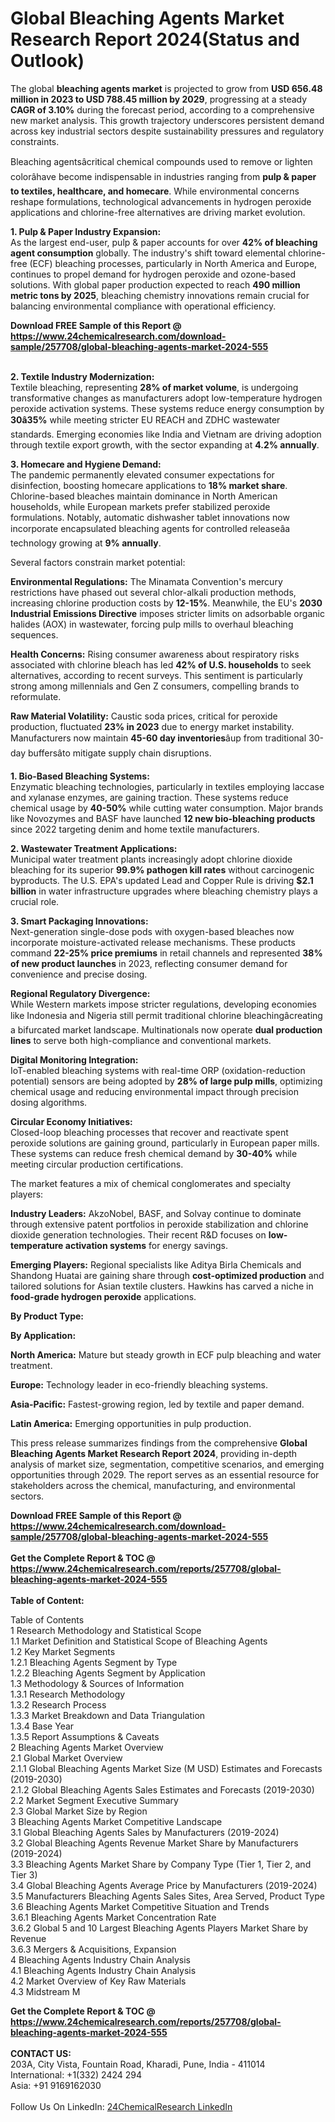 <h1>Global Bleaching Agents Market Research Report 2024(Status and Outlook)</h1><p>The global <strong>bleaching agents market</strong> is projected to grow from <strong>USD 656.48 million in 2023 to USD 788.45 million by 2029</strong>, progressing at a steady <strong>CAGR of 3.10%</strong> during the forecast period, according to a comprehensive new market analysis. This growth trajectory underscores persistent demand across key industrial sectors despite sustainability pressures and regulatory constraints.</p><p>Bleaching agentsâcritical chemical compounds used to remove or lighten colorâhave become indispensable in industries ranging from <strong>pulp &amp; paper to textiles, healthcare, and homecare</strong>. While environmental concerns reshape formulations, technological advancements in hydrogen peroxide applications and chlorine-free alternatives are driving market evolution.</p><p><strong>1. Pulp &amp; Paper Industry Expansion:</strong><br>
As the largest end-user, pulp &amp; paper accounts for over <strong>42% of bleaching agent consumption</strong> globally. The industry's shift toward elemental chlorine-free (ECF) bleaching processes, particularly in North America and Europe, continues to propel demand for hydrogen peroxide and ozone-based solutions. With global paper production expected to reach <strong>490 million metric tons by 2025</strong>, bleaching chemistry innovations remain crucial for balancing environmental compliance with operational efficiency.</p><div><b>Download FREE Sample of this Report @ 
            <a href="https://www.24chemicalresearch.com/download-sample/257708/global-bleaching-agents-market-2024-555">
            https://www.24chemicalresearch.com/download-sample/257708/global-bleaching-agents-market-2024-555</a></b></div><br><p><strong>2. Textile Industry Modernization:</strong><br>
Textile bleaching, representing <strong>28% of market volume</strong>, is undergoing transformative changes as manufacturers adopt low-temperature hydrogen peroxide activation systems. These systems reduce energy consumption by <strong>30â35%</strong> while meeting stricter EU REACH and ZDHC wastewater standards. Emerging economies like India and Vietnam are driving adoption through textile export growth, with the sector expanding at <strong>4.2% annually</strong>.</p><p><strong>3. Homecare and Hygiene Demand:</strong><br>
The pandemic permanently elevated consumer expectations for disinfection, boosting homecare applications to <strong>18% market share</strong>. Chlorine-based bleaches maintain dominance in North American households, while European markets prefer stabilized peroxide formulations. Notably, automatic dishwasher tablet innovations now incorporate encapsulated bleaching agents for controlled releaseâa technology growing at <strong>9% annually</strong>.</p><p>Several factors constrain market potential:</p><p><strong>Environmental Regulations:</strong> The Minamata Convention's mercury restrictions have phased out several chlor-alkali production methods, increasing chlorine production costs by <strong>12-15%</strong>. Meanwhile, the EU's <strong>2030 Industrial Emissions Directive</strong> imposes stricter limits on adsorbable organic halides (AOX) in wastewater, forcing pulp mills to overhaul bleaching sequences.</p><p><strong>Health Concerns:</strong> Rising consumer awareness about respiratory risks associated with chlorine bleach has led <strong>42% of U.S. households</strong> to seek alternatives, according to recent surveys. This sentiment is particularly strong among millennials and Gen Z consumers, compelling brands to reformulate.</p><p><strong>Raw Material Volatility:</strong> Caustic soda prices, critical for peroxide production, fluctuated <strong>23% in 2023</strong> due to energy market instability. Manufacturers now maintain <strong>45-60 day inventories</strong>âup from traditional 30-day buffersâto mitigate supply chain disruptions.</p><p><strong>1. Bio-Based Bleaching Systems:</strong><br>
Enzymatic bleaching technologies, particularly in textiles employing laccase and xylanase enzymes, are gaining traction. These systems reduce chemical usage by <strong>40-50%</strong> while cutting water consumption. Major brands like Novozymes and BASF have launched <strong>12 new bio-bleaching products</strong> since 2022 targeting denim and home textile manufacturers.</p><p><strong>2. Wastewater Treatment Applications:</strong><br>
Municipal water treatment plants increasingly adopt chlorine dioxide bleaching for its superior <strong>99.9% pathogen kill rates</strong> without carcinogenic byproducts. The U.S. EPA's updated Lead and Copper Rule is driving <strong>$2.1 billion</strong> in water infrastructure upgrades where bleaching chemistry plays a crucial role.</p><p><strong>3. Smart Packaging Innovations:</strong><br>
Next-generation single-dose pods with oxygen-based bleaches now incorporate moisture-activated release mechanisms. These products command <strong>22-25% price premiums</strong> in retail channels and represented <strong>38% of new product launches</strong> in 2023, reflecting consumer demand for convenience and precise dosing.</p><p><strong>Regional Regulatory Divergence:</strong><br>
	While Western markets impose stricter regulations, developing economies like Indonesia and Nigeria still permit traditional chlorine bleachingâcreating a bifurcated market landscape. Multinationals now operate <strong>dual production lines</strong> to serve both high-compliance and conventional markets.</p><p><strong>Digital Monitoring Integration:</strong><br>
	IoT-enabled bleaching systems with real-time ORP (oxidation-reduction potential) sensors are being adopted by <strong>28% of large pulp mills</strong>, optimizing chemical usage and reducing environmental impact through precision dosing algorithms.</p><p><strong>Circular Economy Initiatives:</strong><br>
	Closed-loop bleaching processes that recover and reactivate spent peroxide solutions are gaining ground, particularly in European paper mills. These systems can reduce fresh chemical demand by <strong>30-40%</strong> while meeting circular production certifications.</p><p>The market features a mix of chemical conglomerates and specialty players:</p><p><strong>Industry Leaders:</strong> AkzoNobel, BASF, and Solvay continue to dominate through extensive patent portfolios in peroxide stabilization and chlorine dioxide generation technologies. Their recent R&amp;D focuses on <strong>low-temperature activation systems</strong> for energy savings.</p><p><strong>Emerging Players:</strong> Regional specialists like Aditya Birla Chemicals and Shandong Huatai are gaining share through <strong>cost-optimized production</strong> and tailored solutions for Asian textile clusters. Hawkins has carved a niche in <strong>food-grade hydrogen peroxide</strong> applications.</p><p><strong>By Product Type:</strong></p><p><strong>By Application:</strong></p><p><strong>North America:</strong> Mature but steady growth in ECF pulp bleaching and water treatment.</p><p><strong>Europe:</strong> Technology leader in eco-friendly bleaching systems.</p><p><strong>Asia-Pacific:</strong> Fastest-growing region, led by textile and paper demand.</p><p><strong>Latin America:</strong> Emerging opportunities in pulp production.</p><p>This press release summarizes findings from the comprehensive <strong>Global Bleaching Agents Market Research Report 2024</strong>, providing in-depth analysis of market size, segmentation, competitive scenarios, and emerging opportunities through 2029. The report serves as an essential resource for stakeholders across the chemical, manufacturing, and environmental sectors.</p><div><b>Download FREE Sample of this Report @ 
            <a href="https://www.24chemicalresearch.com/download-sample/257708/global-bleaching-agents-market-2024-555">
            https://www.24chemicalresearch.com/download-sample/257708/global-bleaching-agents-market-2024-555</a></b></div><br><div><b>Get the Complete Report & TOC @ 
            <a href="https://www.24chemicalresearch.com/reports/257708/global-bleaching-agents-market-2024-555">
            https://www.24chemicalresearch.com/reports/257708/global-bleaching-agents-market-2024-555</a></b></div><br>
            <b>Table of Content:</b><p>Table of Contents<br />
1 Research Methodology and Statistical Scope<br />
1.1 Market Definition and Statistical Scope of Bleaching Agents<br />
1.2 Key Market Segments<br />
1.2.1 Bleaching Agents Segment by Type<br />
1.2.2 Bleaching Agents Segment by Application<br />
1.3 Methodology & Sources of Information<br />
1.3.1 Research Methodology<br />
1.3.2 Research Process<br />
1.3.3 Market Breakdown and Data Triangulation<br />
1.3.4 Base Year<br />
1.3.5 Report Assumptions & Caveats<br />
2 Bleaching Agents Market Overview<br />
2.1 Global Market Overview<br />
2.1.1 Global Bleaching Agents Market Size (M USD) Estimates and Forecasts (2019-2030)<br />
2.1.2 Global Bleaching Agents Sales Estimates and Forecasts (2019-2030)<br />
2.2 Market Segment Executive Summary<br />
2.3 Global Market Size by Region<br />
3 Bleaching Agents Market Competitive Landscape<br />
3.1 Global Bleaching Agents Sales by Manufacturers (2019-2024)<br />
3.2 Global Bleaching Agents Revenue Market Share by Manufacturers (2019-2024)<br />
3.3 Bleaching Agents Market Share by Company Type (Tier 1, Tier 2, and Tier 3)<br />
3.4 Global Bleaching Agents Average Price by Manufacturers (2019-2024)<br />
3.5 Manufacturers Bleaching Agents Sales Sites, Area Served, Product Type<br />
3.6 Bleaching Agents Market Competitive Situation and Trends<br />
3.6.1 Bleaching Agents Market Concentration Rate<br />
3.6.2 Global 5 and 10 Largest Bleaching Agents Players Market Share by Revenue<br />
3.6.3 Mergers & Acquisitions, Expansion<br />
4 Bleaching Agents Industry Chain Analysis<br />
4.1 Bleaching Agents Industry Chain Analysis<br />
4.2 Market Overview of Key Raw Materials<br />
4.3 Midstream M</p><div><b>Get the Complete Report & TOC @ 
            <a href="https://www.24chemicalresearch.com/reports/257708/global-bleaching-agents-market-2024-555">
            https://www.24chemicalresearch.com/reports/257708/global-bleaching-agents-market-2024-555</a></b></div><br><b>CONTACT US:</b><br>
            203A, City Vista, Fountain Road, Kharadi, Pune, India - 411014<br>
            International: +1(332) 2424 294<br>
            Asia: +91 9169162030 <br><br>
            Follow Us On LinkedIn: <a href="https://www.linkedin.com/company/24chemicalresearch/">24ChemicalResearch LinkedIn</a>